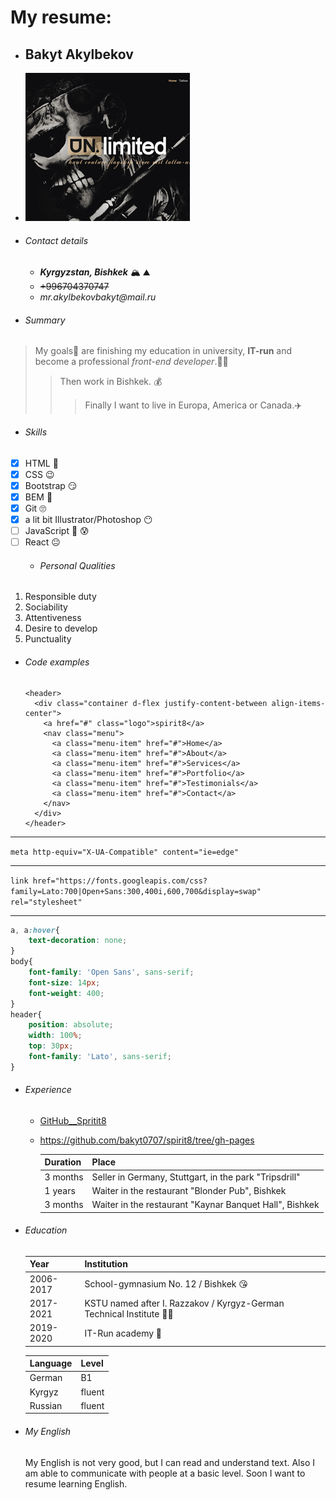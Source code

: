 # My resume:
* ## Bakyt Akylbekov  
* ![GitHub Logo](/images/two.png)   
* ###### Contact details
  * ***Kyrgyzstan, Bishkek*** :mountain_snow: :mountain:
  * ~~+996704370747~~
  * _mr.akylbekovbakyt@mail.ru_
* ###### Summary
 >My goals:dart: are finishing my education in university, **IT-run** and become a professional *front-end developer*.:man_technologist:
 >>Then work in Bishkek. :moneybag:
 >>>Finally I want to live in Europa, America or Canada.:airplane:
* ###### Skills
- [x] HTML :slightly_smiling_face:	
- [x] CSS :wink:
- [x] Bootstrap :smirk:
- [x] BEM 	:thinking:
- [x] Git :roll_eyes:
- [x] a lit bit Illustrator/Photoshop 	:no_mouth:
- [ ] JavaScript :grimacing: :cold_sweat:
- [ ] React :neutral_face:
   * ###### Personal Qualities
1. Responsible duty
1. Sociability
1. Attentiveness
1. Desire to develop
1. Punctuality
* ###### Code examples
 

      <header>
        <div class="container d-flex justify-content-between align-items-center">
          <a href="#" class="logo">spirit8</a>
          <nav class="menu">
            <a class="menu-item" href="#">Home</a>
            <a class="menu-item" href="#">About</a>
            <a class="menu-item" href="#">Services</a>
            <a class="menu-item" href="#">Portfolio</a>
            <a class="menu-item" href="#">Testimonials</a>
            <a class="menu-item" href="#">Contact</a>
          </nav>
        </div>
      </header>

---

  `meta http-equiv="X-UA-Compatible" content="ie=edge"`
***
  `link href="https://fonts.googleapis.com/css?family=Lato:700|Open+Sans:300,400i,600,700&display=swap"
            rel="stylesheet"`
***

 ```css
 a, a:hover{
     text-decoration: none;
 }
 body{
     font-family: 'Open Sans', sans-serif;
     font-size: 14px;
     font-weight: 400;
 }
 header{
     position: absolute;
     width: 100%;
     top: 30px;
     font-family: 'Lato', sans-serif;
 }
 ```

  
* ###### Experience
  * [GitHub__Spritit8](https://bakyt0707.github.io/spirit8/)
  * <https://github.com/bakyt0707/spirit8/tree/gh-pages>
  
    Duration | Place
    --------- | ----------------------------------
    3 months | Seller in Germany, Stuttgart, in the park "Tripsdrill"
    1 years | Waiter in the restaurant "Blonder Pub", Bishkek
    3 months | Waiter in the restaurant "Kaynar Banquet Hall", Bishkek  
* ###### Education

    Year | Institution
    --------- | ----------------------------------
    2006-2017 | School-gymnasium No. 12 / Bishkek :kissing_heart:
    2017-2021 | KSTU named after I. Razzakov / Kyrgyz-German Technical Institute :man_facepalming:
    2019-2020 | IT-Run academy :pray:
    
    Language | Level
    --------- | ----------------------------------
    German | B1
    Kyrgyz | fluent
    Russian | fluent
    

* ###### My English   
  My English is not very good, but I can read and understand text. Also I am able to communicate with people at a basic level. Soon I want to resume learning English.
 
 
 
 
 
 
 
 




